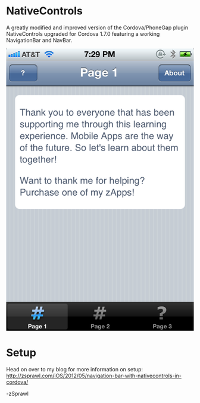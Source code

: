 NativeControls
==============

A greatly modified and improved version of the Cordova/PhoneGap plugin NativeControls upgraded for Cordova 1.7.0 featuring a working NavigationBar and NavBar.

![Screenshot](Screenshot.png)


Setup
=====

Head on over to my blog for more information on setup: http://zsprawl.com/iOS/2012/05/navigation-bar-with-nativecontrols-in-cordova/

-zSprawl